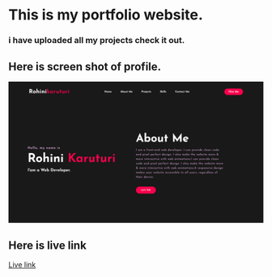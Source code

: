 # This is my portfolio website.

 ### i have uploaded all my projects check it out.

## Here is screen shot of profile.

![project 1](img/myportfolio.png)

## Here is live link
[Live link]()
